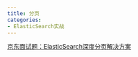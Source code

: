 ```yaml
---
title: 分页
categories: 
- ElasticSearch实战
---
```


[京东面试题：ElasticSearch深度分页解决方案](https://mp.weixin.qq.com/s/p5nLhvJq2Myd1G9cvNKlWA)

